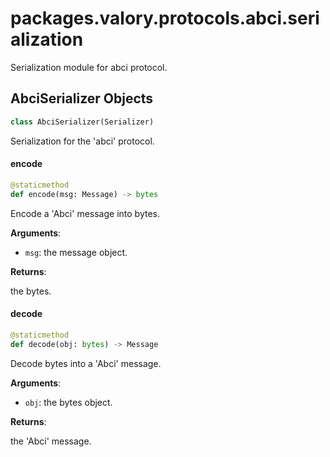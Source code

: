 <a id="packages.valory.protocols.abci.serialization"></a>

# packages.valory.protocols.abci.serialization

Serialization module for abci protocol.

<a id="packages.valory.protocols.abci.serialization.AbciSerializer"></a>

## AbciSerializer Objects

```python
class AbciSerializer(Serializer)
```

Serialization for the 'abci' protocol.

<a id="packages.valory.protocols.abci.serialization.AbciSerializer.encode"></a>

#### encode

```python
@staticmethod
def encode(msg: Message) -> bytes
```

Encode a 'Abci' message into bytes.

**Arguments**:

- `msg`: the message object.

**Returns**:

the bytes.

<a id="packages.valory.protocols.abci.serialization.AbciSerializer.decode"></a>

#### decode

```python
@staticmethod
def decode(obj: bytes) -> Message
```

Decode bytes into a 'Abci' message.

**Arguments**:

- `obj`: the bytes object.

**Returns**:

the 'Abci' message.


